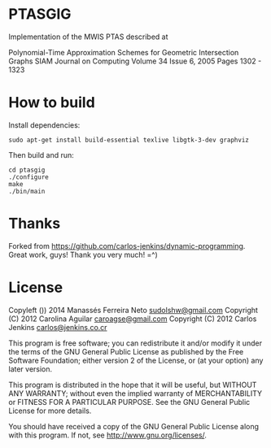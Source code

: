 PTASGIG
=======
Implementation of the MWIS PTAS described at

Polynomial-Time Approximation Schemes for Geometric Intersection Graphs
SIAM Journal on Computing Volume 34 Issue 6, 2005 Pages 1302 - 1323

How to build
============

Install dependencies:

```shell
sudo apt-get install build-essential texlive libgtk-3-dev graphviz
```

Then build and run:

```shell
cd ptasgig
./configure
make
./bin/main
```

Thanks
======
Forked from https://github.com/carlos-jenkins/dynamic-programming.
Great work, guys! Thank you very much! =^)

License
=======

Copyleft  ()) 2014 Manassés Ferreira Neto <sudolshw@gmail.com>
Copyright (C) 2012 Carolina Aguilar <caroagse@gmail.com>
Copyright (C) 2012 Carlos Jenkins <carlos@jenkins.co.cr>

This program is free software; you can redistribute it and/or modify
it under the terms of the GNU General Public License as published by
the Free Software Foundation; either version 2 of the License, or
(at your option) any later version.

This program is distributed in the hope that it will be useful,
but WITHOUT ANY WARRANTY; without even the implied warranty of
MERCHANTABILITY or FITNESS FOR A PARTICULAR PURPOSE.  See the
GNU General Public License for more details.

You should have received a copy of the GNU General Public License
along with this program.  If not, see <http://www.gnu.org/licenses/>.

